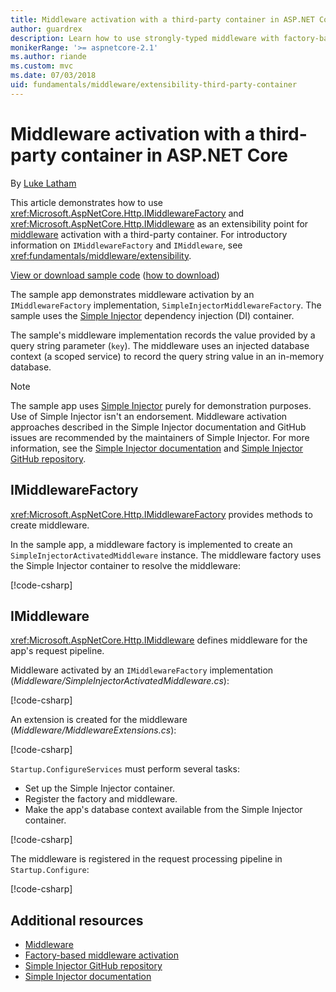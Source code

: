 ```yaml
---
title: Middleware activation with a third-party container in ASP.NET Core
author: guardrex
description: Learn how to use strongly-typed middleware with factory-based activation and a third-party container in ASP.NET Core.
monikerRange: '>= aspnetcore-2.1'
ms.author: riande
ms.custom: mvc
ms.date: 07/03/2018
uid: fundamentals/middleware/extensibility-third-party-container
---
```

# Middleware activation with a third-party container in ASP.NET Core

By [Luke Latham](https://github.com/guardrex)

This article demonstrates how to use <xref:Microsoft.AspNetCore.Http.IMiddlewareFactory> and <xref:Microsoft.AspNetCore.Http.IMiddleware> as an extensibility point for [middleware](xref:fundamentals/middleware/index) activation with a third-party container. For introductory information on `IMiddlewareFactory` and `IMiddleware`, see <xref:fundamentals/middleware/extensibility>.

[View or download sample code](https://github.com/aspnet/AspNetCore.Docs/tree/master/aspnetcore/fundamentals/middleware/extensibility-third-party-container/samples/) ([how to download](xref:index#how-to-download-a-sample))

The sample app demonstrates middleware activation by an `IMiddlewareFactory` implementation, `SimpleInjectorMiddlewareFactory`. The sample uses the [Simple Injector](https://simpleinjector.org) dependency injection (DI) container.

The sample's middleware implementation records the value provided by a query string parameter (`key`). The middleware uses an injected database context (a scoped service) to record the query string value in an in-memory database.

> [!NOTE]
> The sample app uses [Simple Injector](https://github.com/simpleinjector/SimpleInjector) purely for demonstration purposes. Use of Simple Injector isn't an endorsement. Middleware activation approaches described in the Simple Injector documentation and GitHub issues are recommended by the maintainers of Simple Injector. For more information, see the [Simple Injector documentation](https://simpleinjector.readthedocs.io/en/latest/index.html) and [Simple Injector GitHub repository](https://github.com/simpleinjector/SimpleInjector).

## IMiddlewareFactory

<xref:Microsoft.AspNetCore.Http.IMiddlewareFactory> provides methods to create middleware.

In the sample app, a middleware factory is implemented to create an `SimpleInjectorActivatedMiddleware` instance. The middleware factory uses the Simple Injector container to resolve the middleware:

[!code-csharp[](extensibility-third-party-container/samples/2.x/SampleApp/Middleware/SimpleInjectorMiddlewareFactory.cs?name=snippet1&highlight=5-8,12)]

## IMiddleware

<xref:Microsoft.AspNetCore.Http.IMiddleware> defines middleware for the app's request pipeline.

Middleware activated by an `IMiddlewareFactory` implementation (*Middleware/SimpleInjectorActivatedMiddleware.cs*):

[!code-csharp[](extensibility-third-party-container/samples/2.x/SampleApp/Middleware/SimpleInjectorActivatedMiddleware.cs?name=snippet1)]

An extension is created for the middleware (*Middleware/MiddlewareExtensions.cs*):

[!code-csharp[](extensibility-third-party-container/samples/2.x/SampleApp/Middleware/MiddlewareExtensions.cs?name=snippet1)]

`Startup.ConfigureServices` must perform several tasks:

* Set up the Simple Injector container.
* Register the factory and middleware.
* Make the app's database context available from the Simple Injector container.

[!code-csharp[](extensibility-third-party-container/samples/2.x/SampleApp/Startup.cs?name=snippet1)]

The middleware is registered in the request processing pipeline in `Startup.Configure`:

[!code-csharp[](extensibility-third-party-container/samples/2.x/SampleApp/Startup.cs?name=snippet2&highlight=13)]

## Additional resources

* [Middleware](xref:fundamentals/middleware/index)
* [Factory-based middleware activation](xref:fundamentals/middleware/extensibility)
* [Simple Injector GitHub repository](https://github.com/simpleinjector/SimpleInjector)
* [Simple Injector documentation](https://simpleinjector.readthedocs.io/en/latest/index.html)
